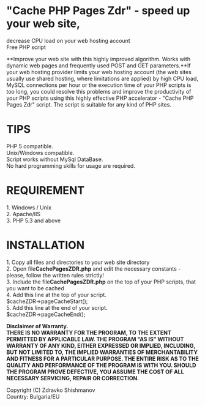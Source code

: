 
# **"Cache PHP Pages Zdr"** - speed up your web site,  
 decrease CPU load on your web hosting account  
Free PHP script

**Improve your web site with this highly improved algorithm. Works with dynamic web pages and frequently used POST and GET parameters.**If your web hosting provider limits your web hosting account (the web sites usually use shared hosting, where limitations are applied) by high CPU load, MySQL connections per hour or the execution time of your PHP scripts is too long, you could resolve this problems and improve the productivity of your PHP scripts using this highly effective PHP accelerator - "Cache PHP Pages Zdr" script. The script is suitable for any kind of PHP sites.

**TIPS**  
=====================  
PHP 5 compatible.  
Unix/Windows compatible.  
Script works without MySql DataBase.  
No hard programming skills for usage are required.  

**REQUIREMENT**  
============  
1\. Windows / Unix  
2\. Apache/IIS  
3\. PHP 5.3 and above  

**INSTALLATION**  
============  
1\. Copy all files and directories to your web site directory  
2\. Open file**CachePagesZDR.php** and edit the necessary constants - please, follow the written rules strictly!  
3\. Include the file**CachePagesZDR.php** on the top of your PHP scripts, that you want to be cached  
 4\. Add this line at the top of your script.  
$cacheZDR->pageCacheStart();  
5\. Add this line at the end of your script.  
$cacheZDR->pageCacheEnd();  

**Disclaimer of Warranty.  
THERE IS NO WARRANTY FOR THE PROGRAM, TO THE EXTENT PERMITTED BY APPLICABLE LAW. THE PROGRAM “AS IS” WITHOUT WARRANTY OF ANY KIND, EITHER EXPRESSED OR IMPLIED, INCLUDING, BUT NOT LIMITED TO, THE IMPLIED WARRANTIES OF MERCHANTABILITY AND FITNESS FOR A PARTICULAR PURPOSE. THE ENTIRE RISK AS TO THE QUALITY AND PERFORMANCE OF THE PROGRAM IS WITH YOU. SHOULD THE PROGRAM PROVE DEFECTIVE, YOU ASSUME THE COST OF ALL NECESSARY SERVICING, REPAIR OR CORRECTION.**

Copyright (C) Zdravko Shishmanov  
Country: Bulgaria/EU  